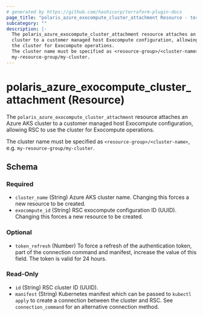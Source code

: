 ```yaml
---
# generated by https://github.com/hashicorp/terraform-plugin-docs
page_title: "polaris_azure_exocompute_cluster_attachment Resource - terraform-provider-polaris"
subcategory: ""
description: |-
  The polaris_azure_exocompute_cluster_attachment resource attaches an Azure AKS
  cluster to a customer managed host Exocompute configuration, allowing RSC to use
  the cluster for Exocompute operations.
  The cluster name must be specified as <resource-group>/<cluster-name>, e.g.
  my-resource-group/my-cluster.
---
```


# polaris_azure_exocompute_cluster_attachment (Resource)

The `polaris_azure_exocompute_cluster_attachment` resource attaches an Azure AKS
cluster to a customer managed host Exocompute configuration, allowing RSC to use
the cluster for Exocompute operations.

The cluster name must be specified as `<resource-group>/<cluster-name>`, e.g.
`my-resource-group/my-cluster`.



<!-- schema generated by tfplugindocs -->
## Schema

### Required

- `cluster_name` (String) Azure AKS cluster name. Changing this forces a new resource to be created.
- `exocompute_id` (String) RSC exocompute configuration ID (UUID). Changing this forces a new resource to be created.

### Optional

- `token_refresh` (Number) To force a refresh of the authentication token, part of the connection command and manifest, increase the value of this field. The token is valid for 24 hours.

### Read-Only

- `id` (String) RSC cluster ID (UUID).
- `manifest` (String) Kubernetes manifest which can be passed to `kubectl apply` to create a connection between the cluster and RSC. See `connection_command` for an alternative connection method.
